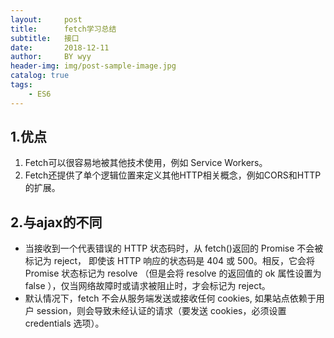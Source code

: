 ```yaml
---
layout:     post   				
title:      fetch学习总结	
subtitle:   接口  
date:       2018-12-11 			
author:     BY wyy						
header-img: img/post-sample-image.jpg 	
catalog: true 					
tags:					
    - ES6
---
```


## 1.优点
1. Fetch可以很容易地被其他技术使用，例如 Service Workers。
2. Fetch还提供了单个逻辑位置来定义其他HTTP相关概念，例如CORS和HTTP的扩展。
## 2.与ajax的不同
 * 当接收到一个代表错误的 HTTP 状态码时，从 fetch()返回的 Promise 不会被标记为 reject， 即使该 HTTP 响应的状态码是 404 或 500。相反，它会将 Promise 状态标记为 resolve （但是会将 resolve 的返回值的 ok 属性设置为 false ），仅当网络故障时或请求被阻止时，才会标记为 reject。  
 * 默认情况下，fetch 不会从服务端发送或接收任何 cookies, 如果站点依赖于用户 session，则会导致未经认证的请求（要发送 cookies，必须设置 credentials 选项）。  
